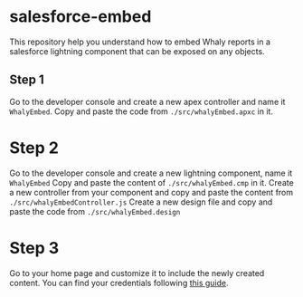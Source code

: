 # salesforce-embed
This repository help you understand how to embed Whaly reports in a salesforce lightning component that can be exposed on any objects.

## Step 1
Go to the developer console and create a new apex controller and name it `WhalyEmbed`.
Copy and paste the code from `./src/whalyEmbed.apxc` in it.

# Step 2
Go to the developer console and create a new lightning component, name it `WhalyEmbed`
Copy and paste the content of `./src/whalyEmbed.cmp` in it.
Create a new controller from your component and copy and paste the content from `./src/whalyEmbedController.js`
Create a new design file and copy and paste the code from `./src/whalyEmbed.design`

# Step 3
Go to your home page and customize it to include the newly created content. You can find your credentials following [this guide](https://docs.whaly.io/data-management/reports/embed-a-report).